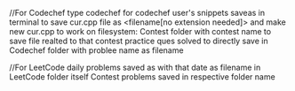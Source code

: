 //For Codechef
type codechef for codechef user's snippets
saveas <filename> in terminal to save cur.cpp file as <filename[no extension needed]> and make new cur.cpp to work on
filesystem:
Contest folder with contest name to save file realted to that contest
practice ques solved to directly save in Codechef folder with problee name as filename

//For LeetCode
daily problems saved as with that date as filename in LeetCode folder itself
Contest problems saved in respective folder name